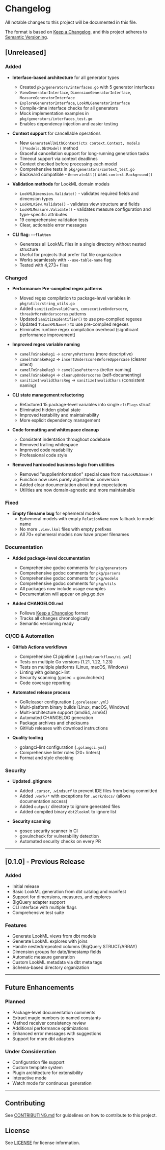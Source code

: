 # Changelog

All notable changes to this project will be documented in this file.

The format is based on [Keep a Changelog](https://keepachangelog.com/en/1.0.0/),
and this project adheres to [Semantic Versioning](https://semver.org/spec/v2.0.0.html).

## [Unreleased]

### Added

- **Interface-based architecture** for all generator types
  - Created `pkg/generators/interfaces.go` with 5 generator interfaces
  - `ViewGeneratorInterface`, `DimensionGeneratorInterface`, `MeasureGeneratorInterface`
  - `ExploreGeneratorInterface`, `LookMLGeneratorInterface`
  - Compile-time interface checks for all generators
  - Mock implementation examples in `pkg/generators/interfaces_test.go`
  - Enables dependency injection and easier testing

- **Context support** for cancellable operations
  - New `GenerateAllWithContext(ctx context.Context, models []*models.DbtModel)` method
  - Graceful cancellation support for long-running generation tasks
  - Timeout support via context deadlines
  - Context checked before processing each model
  - Comprehensive tests in `pkg/generators/context_test.go`
  - Backward compatible - `GenerateAll()` uses `context.Background()`

- **Validation methods** for LookML domain models
  - `LookMLDimension.Validate()` - validates required fields and dimension types
  - `LookMLView.Validate()` - validates view structure and fields
  - `LookMLMeasure.Validate()` - validates measure configuration and type-specific attributes
  - 19 comprehensive validation tests
  - Clear, actionable error messages

- **CLI flag: `--flatten`**
  - Generates all LookML files in a single directory without nested structure
  - Useful for projects that prefer flat file organization
  - Works seamlessly with `--use-table-name` flag
  - Tested with 4,273+ files

### Changed

- **Performance: Pre-compiled regex patterns**
  - Moved regex compilation to package-level variables in `pkg/utils/string_utils.go`
  - Added `sanitizeInvalidChars`, `consecutiveUnderscore`, `threeOrMoreUnderscores` patterns
  - Updated `SanitizeIdentifier()` to use pre-compiled regexes
  - Updated `ToLookMLName()` to use pre-compiled regexes
  - Eliminates runtime regex compilation overhead (significant performance improvement)

- **Improved regex variable naming**
  - `camelToSnakeReg1` → `acronymPatterns` (more descriptive)
  - `camelToSnakeReg2` → `insertUnderscoreBeforeUppercase` (clearer intent)
  - `camelToSnakeReg3` → `camelCasePatterns` (better naming)
  - `camelToSnakeReg4` → `cleanupUnderscores` (self-documenting)
  - `sanitizeInvalidCharsReg` → `sanitizeInvalidChars` (consistent naming)

- **CLI state management refactoring**
  - Refactored 15 package-level variables into single `cliFlags` struct
  - Eliminated hidden global state
  - Improved testability and maintainability
  - More explicit dependency management

- **Code formatting and whitespace cleanup**
  - Consistent indentation throughout codebase
  - Removed trailing whitespace
  - Improved code readability
  - Professional code style

- **Removed hardcoded business logic from utilities**
  - Removed "supplierinformation" special case from `ToLookMLName()`
  - Function now uses purely algorithmic conversion
  - Added clear documentation about input expectations
  - Utilities are now domain-agnostic and more maintainable

### Fixed

- **Empty filename bug** for ephemeral models
  - Ephemeral models with empty `RelationName` now fallback to model name
  - No more `.view.lkml` files with empty prefixes
  - All 70+ ephemeral models now have proper filenames

### Documentation

- **Added package-level documentation**
  - Comprehensive godoc comments for `pkg/generators`
  - Comprehensive godoc comments for `pkg/parsers`
  - Comprehensive godoc comments for `pkg/models`
  - Comprehensive godoc comments for `pkg/utils`
  - All packages now include usage examples
  - Documentation will appear on pkg.go.dev

- **Added CHANGELOG.md**
  - Follows [Keep a Changelog](https://keepachangelog.com/) format
  - Tracks all changes chronologically
  - Semantic versioning ready

### CI/CD & Automation

- **GitHub Actions workflows**
  - Comprehensive CI pipeline (`.github/workflows/ci.yml`)
  - Tests on multiple Go versions (1.21, 1.22, 1.23)
  - Tests on multiple platforms (Linux, macOS, Windows)
  - Linting with golangci-lint
  - Security scanning (gosec + govulncheck)
  - Code coverage reporting

- **Automated release process**
  - GoReleaser configuration (`.goreleaser.yml`)
  - Multi-platform binary builds (Linux, macOS, Windows)
  - Multi-architecture support (amd64, arm64)
  - Automated CHANGELOG generation
  - Package archives and checksums
  - GitHub releases with download instructions

- **Quality tooling**
  - golangci-lint configuration (`.golangci.yml`)
  - Comprehensive linter rules (20+ linters)
  - Format and style checking

### Security

- **Updated .gitignore**
  - Added `.cursor`, `.windsurf` to prevent IDE files from being committed
  - Added `.work/*` with exceptions for `.work/docs/` (allows documentation access)
  - Added `output/` directory to ignore generated files
  - Added compiled binary `dbt2lookml` to ignore list

- **Security scanning**
  - gosec security scanner in CI
  - govulncheck for vulnerability detection
  - Automated security checks on every PR

---

## [0.1.0] - Previous Release

### Added
- Initial release
- Basic LookML generation from dbt catalog and manifest
- Support for dimensions, measures, and explores
- BigQuery adapter support
- CLI interface with multiple flags
- Comprehensive test suite

### Features
- Generate LookML views from dbt models
- Generate LookML explores with joins
- Handle nested/repeated columns (BigQuery STRUCT/ARRAY)
- Dimension groups for date/timestamp fields
- Automatic measure generation
- Custom LookML metadata via dbt meta tags
- Schema-based directory organization

---

## Future Enhancements

### Planned
- Package-level documentation comments
- Extract magic numbers to named constants
- Method receiver consistency review
- Additional performance optimizations
- Enhanced error messages with suggestions
- Support for more dbt adapters

### Under Consideration
- Configuration file support
- Custom template system
- Plugin architecture for extensibility
- Interactive mode
- Watch mode for continuous generation

---

## Contributing

See [CONTRIBUTING.md](CONTRIBUTING.md) for guidelines on how to contribute to this project.

## License

See [LICENSE](LICENSE) for license information.

